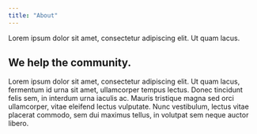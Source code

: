 ```yaml
---
title: "About"
---
```


<div class="hero">
  <div class="container thin">
    <div>
      Lorem ipsum dolor sit amet, consectetur adipiscing elit. Ut quam
      lacus.
    </div>
  </div>
</div>
<div class="container">
  <div class="section">
    <h2>
      We help the community.
    </h2>
    <p>
      Lorem ipsum dolor sit amet, consectetur adipiscing elit. Ut quam
      lacus, fermentum id urna sit amet, ullamcorper tempus lectus. Donec
      tincidunt felis sem, in interdum urna iaculis ac. Mauris tristique
      magna sed orci ullamcorper, vitae eleifend lectus vulputate. Nunc
      vestibulum, lectus vitae placerat commodo, sem dui maximus tellus,
      in volutpat sem neque auctor libero.
    </p>
  </div>
</div>
